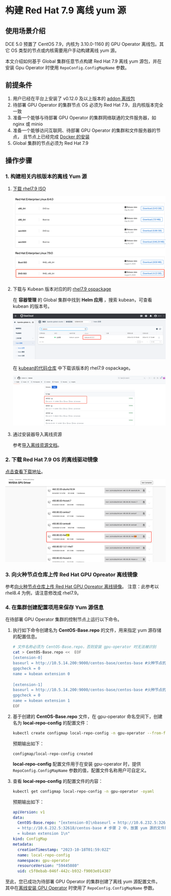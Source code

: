 # 构建 Red Hat 7.9 离线 yum 源

## 使用场景介绍

DCE 5.0 预置了 CentOS 7.9，内核为 3.10.0-1160 的 GPU Operator 离线包。其它 OS 类型的节点或内核需要用户手动构建离线 yum 源。

本文介绍如何基于 Global 集群任意节点构建 Red Hat 7.9 离线 yum 源包，并在安装 Gpu Operator 时使用 `RepoConfig.ConfigMapName` 参数。

## 前提条件
  
1. 用户已经在平台上安装了 v0.12.0 及以上版本的 [addon 离线包](../../../../download/addon/history.md)
2. 待部署 GPU Operator 的集群节点 OS 必须为 Red Hat 7.9，且内核版本完全一致
3. 准备一个能够与待部署 GPU Operator 的集群网络联通的文件服务器，如 nginx 或 minio
4. 准备一个能够访问互联网、待部署 GPU Operator 的集群和文件服务器的节点，
   且节点上已经完成 [Docker 的安装](https://docs.daocloud.io/install/community/kind/online.html#%E5%AE%89%E8%A3%85-docker)
5. Global 集群的节点必须为 Red Hat 7.9

## 操作步骤

### 1. 构建相关内核版本的离线 Yum 源

1. [下载 rhel7.9 ISO](https://developers.redhat.com/products/rhel/download#assembly-field-downloads-page-content-61451)

    ![下载 rhel7.9 ISO](../images/rhel7.9.png)

2. 下载与 Kubean 版本对应的的 [rhel7.9 ospackage](https://github.com/kubean-io/kubean/releases)

    在 **容器管理** 的 Global 集群中找到 **Helm 应用** ，搜索 kubean，可查看 kubean 的版本号。

    ![kubean](../images/kubean.png)

    在 [kubean的代码仓库](https://https://github.com/kubean-io/kubean/releases) 中下载该版本的 rhel7.9 ospackage。

    ![kubean 的代码仓库](../images/redhat0.12.2.png)

3. 通过安装器导入离线资源

    参考[导入离线资源文档](../../../../install/import.md)。

### 2. 下载 Red Hat 7.9 OS 的离线驱动镜像

[点击查看下载地址](https://catalog.ngc.nvidia.com/orgs/nvidia/containers/driver/tags)。

![driveimage](../images/driveimage.png)

### 3. 向火种节点仓库上传 Red Hat GPU Opreator 离线镜像

参考[向火种节点仓库上传 Red Hat GPU Opreator 离线镜像](./push_image_to_repo.md)。
注意：此参考以 rhel8.4 为例，请注意修改成 rhel7.9。

### 4. 在集群创建配置项用来保存 Yum 源信息
  
在待部署 GPU Operator 集群的控制节点上运行以下命令。
  
1. 执行如下命令创建名为 __CentOS-Base.repo__ 的文件，用来指定 yum 源存储的配置信息。
  
    ```bash
    # 文件名称必须为 CentOS-Base.repo，否则安装 gpu-operator 时无法被识别
    cat > CentOS-Base.repo <<  EOF
    [extension-0]
    baseurl = http://10.5.14.200:9000/centos-base/centos-base #火种节点的的文件服务器地址，一般为{火种节点 IP} + {9000 端口}
    gpgcheck = 0
    name = kubean extension 0
    
    [extension-1]
    baseurl = http://10.5.14.200:9000/centos-base/centos-base #火种节点的的文件服务器地址，一般为{火种节点 IP} + {9000 端口}
    gpgcheck = 0
    name = kubean extension 1
    EOF
    ```
  
2. 基于创建的 __CentOS-Base.repo__ 文件，在 gpu-operator 命名空间下，创建名为 __local-repo-config__ 的配置文件：
  
    ```bash
    kubectl create configmap local-repo-config -n gpu-operator --from-file=CentOS-Base.repo=/etc/yum.repos.d/extension.repo
    ```
      
    预期输出如下：
      
    ```console
    configmap/local-repo-config created
    ```
      
    __local-repo-config__ 配置文件用于在安装 gpu-operator 时，提供 `RepoConfig.ConfigMapName` 参数的值，配置文件名称用户可自定义。
  
3. 查看 __local-repo-config__ 的配置文件的内容：
  
    ```bash
    kubectl get configmap local-repo-config -n gpu-operator -oyaml
    ```
      
    预期输出如下：
      
    ```yaml
    apiVersion: v1
    data:
      CentOS-Base.repo: "[extension-0]\nbaseurl = http://10.6.232.5:32618/centos-base # 步骤 2 中，放置 yum 源的文件服务器路径 \ngpgcheck = 0\nname = kubean extension 0\n  \n[extension-1]\nbaseurl
      = http://10.6.232.5:32618/centos-base # 步骤 2 中，放置 yum 源的文件服务器路径 \ngpgcheck = 0\nname
      = kubean extension 1\n"
    kind: ConfigMap
    metadata:
      creationTimestamp: "2023-10-18T01:59:02Z"
      name: local-repo-config
      namespace: gpu-operator
      resourceVersion: "59445080"
      uid: c5f0ebab-046f-442c-b932-f9003e014387
    ```
  
至此，您已成功为待部署 GPU Operator 的集群创建了离线 yum 源配置文件。
其中在[离线安装 GPU Operator](./install_nvidia_driver_of_operator.md) 时使用了 `RepoConfig.ConfigMapName` 参数。
